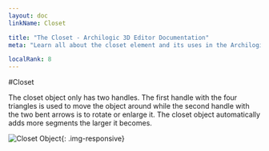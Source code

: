 ```yaml
---
layout: doc
linkName: Closet

title: "The Closet - Archilogic 3D Editor Documentation"
meta: "Learn all about the closet element and its uses in the Archilogic 3D Editor. Check out our documentation."

localRank: 8
---
```


#Closet

The closet object only has two handles. The first handle with the four triangles is used to move the object around while the second handle with the two bent arrows is to rotate or enlarge it. The closet object automatically adds more segments the larger it becomes.

![Closet Object]({{site.path}}/assets/images/Architecture-Closet-Object.jpg){: .img-responsive}
